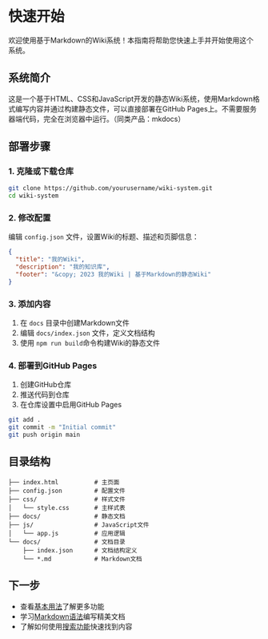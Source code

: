 # 快速开始

欢迎使用基于Markdown的Wiki系统！本指南将帮助您快速上手并开始使用这个系统。

## 系统简介

这是一个基于HTML、CSS和JavaScript开发的静态Wiki系统，使用Markdown格式编写内容并通过构建静态文件，可以直接部署在GitHub Pages上。不需要服务器端代码，完全在浏览器中运行。（同类产品：mkdocs）

## 部署步骤

### 1. 克隆或下载仓库

```bash
git clone https://github.com/yourusername/wiki-system.git
cd wiki-system
```

### 2. 修改配置

编辑 `config.json` 文件，设置Wiki的标题、描述和页脚信息：

```json
{
  "title": "我的Wiki",
  "description": "我的知识库",
  "footer": "&copy; 2023 我的Wiki | 基于Markdown的静态Wiki"
}
```

### 3. 添加内容

1. 在 `docs` 目录中创建Markdown文件
2. 编辑 `docs/index.json` 文件，定义文档结构
3. 使用 `npm run build`命令构建Wiki的静态文件

### 4. 部署到GitHub Pages

1. 创建GitHub仓库
2. 推送代码到仓库
3. 在仓库设置中启用GitHub Pages

```bash
git add .
git commit -m "Initial commit"
git push origin main
```

## 目录结构

```
├── index.html          # 主页面
├── config.json         # 配置文件
├── css/                # 样式文件
│   └── style.css       # 主样式表
├── docs/               # 静态文档
├── js/                 # JavaScript文件
│   └── app.js          # 应用逻辑
└── docs/               # 文档目录
    ├── index.json      # 文档结构定义
    └── *.md            # Markdown文档
```

## 下一步

- 查看[基本用法](basic-usage)了解更多功能
- 学习[Markdown语法](../features/markdown-syntax)编写精美文档
- 了解如何使用[搜索功能](../features/search)快速找到内容